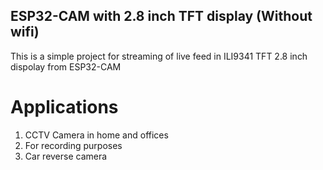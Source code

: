 ## ESP32-CAM with 2.8 inch TFT display (Without wifi)

This is a simple project for streaming of live feed in ILI9341 TFT 2.8 inch dispolay from ESP32-CAM

# Applications
1. CCTV Camera in home and offices
2. For recording purposes
3. Car reverse camera
